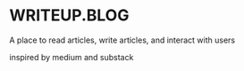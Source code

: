 # WRITEUP.BLOG

A place to read articles, write articles, and interact with users

inspired by medium and substack
